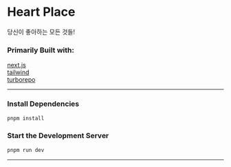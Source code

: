 # Heart Place

당신이 좋아하는 모든 것들!

### Primarily Built with:

[next.js](https://github.com/vercel/next.js)  
[tailwind](https://github.com/tailwind)  
[turborepo](https://turbo.build/repo)  

---

### Install Dependencies

```bash
pnpm install
```

### Start the Development Server

```bash
pnpm run dev
```

---
